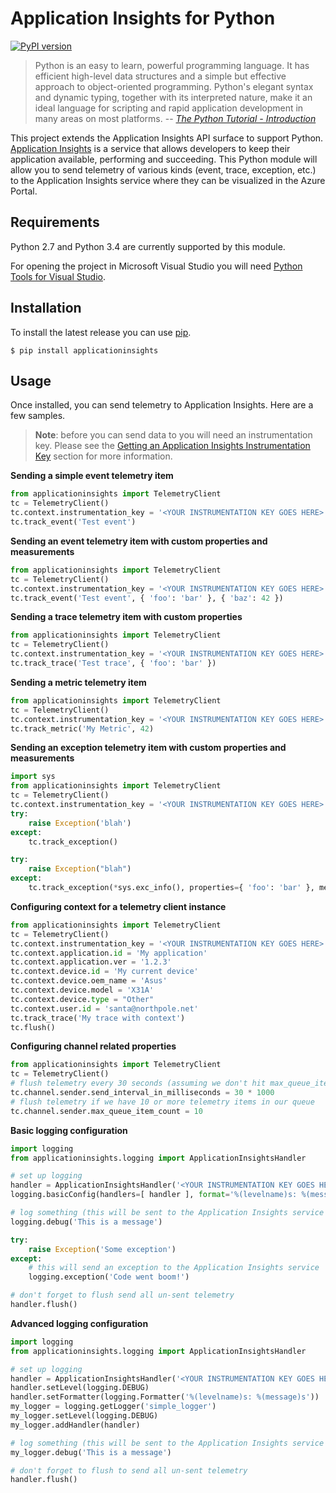 # Application Insights for Python #

[![PyPI version](https://badge.fury.io/py/applicationinsights.svg)](http://badge.fury.io/py/applicationinsights)

>Python is an easy to learn, powerful programming language. It has efficient high-level data structures and a simple but effective approach to object-oriented programming. Python's elegant syntax and dynamic typing, together with its interpreted nature, make it an ideal language for scripting and rapid application development in many areas on most platforms.
> -- <cite>[The Python Tutorial - Introduction](https://docs.python.org/3/tutorial/)</cite>

This project extends the Application Insights API surface to support Python. [Application Insights](http://azure.microsoft.com/en-us/services/application-insights/) is a service that allows developers to keep their application available, performing and succeeding. This Python module will allow you to send telemetry of various kinds (event, trace, exception, etc.) to the Application Insights service where they can be visualized in the Azure Portal. 


## Requirements ##

Python 2.7 and Python 3.4 are currently supported by this module. 

For opening the project in Microsoft Visual Studio you will need [Python Tools for Visual Studio](http://pytools.codeplex.com/).

## Installation ##

To install the latest release you can use [pip](http://www.pip-installer.org/).

```
$ pip install applicationinsights
```

## Usage ##

Once installed, you can send telemetry to Application Insights. Here are a few samples.

>**Note**: before you can send data to you will need an instrumentation key. Please see the [Getting an Application Insights Instrumentation Key](https://github.com/Microsoft/AppInsights-Home/wiki#getting-an-application-insights-instrumentation-key) section for more information.


**Sending a simple event telemetry item**
```python
from applicationinsights import TelemetryClient
tc = TelemetryClient()
tc.context.instrumentation_key = '<YOUR INSTRUMENTATION KEY GOES HERE>'
tc.track_event('Test event')
```

**Sending an event telemetry item with custom properties and measurements**
```python
from applicationinsights import TelemetryClient
tc = TelemetryClient()
tc.context.instrumentation_key = '<YOUR INSTRUMENTATION KEY GOES HERE>'
tc.track_event('Test event', { 'foo': 'bar' }, { 'baz': 42 })
```

**Sending a trace telemetry item with custom properties**
```python
from applicationinsights import TelemetryClient
tc = TelemetryClient()
tc.context.instrumentation_key = '<YOUR INSTRUMENTATION KEY GOES HERE>'
tc.track_trace('Test trace', { 'foo': 'bar' })
```  

**Sending a metric telemetry item**
```python
from applicationinsights import TelemetryClient
tc = TelemetryClient()
tc.context.instrumentation_key = '<YOUR INSTRUMENTATION KEY GOES HERE>'
tc.track_metric('My Metric', 42)
``` 

**Sending an exception telemetry item with custom properties and measurements**
```python
import sys
from applicationinsights import TelemetryClient
tc = TelemetryClient()
tc.context.instrumentation_key = '<YOUR INSTRUMENTATION KEY GOES HERE>'
try:
    raise Exception('blah')
except:
    tc.track_exception()

try:
    raise Exception("blah")
except:
    tc.track_exception(*sys.exc_info(), properties={ 'foo': 'bar' }, measurements={ 'x': 42 })
```  

**Configuring context for a telemetry client instance**
```python
from applicationinsights import TelemetryClient
tc = TelemetryClient()
tc.context.instrumentation_key = '<YOUR INSTRUMENTATION KEY GOES HERE>'
tc.context.application.id = 'My application'
tc.context.application.ver = '1.2.3'
tc.context.device.id = 'My current device'
tc.context.device.oem_name = 'Asus'
tc.context.device.model = 'X31A'
tc.context.device.type = "Other"
tc.context.user.id = 'santa@northpole.net'
tc.track_trace('My trace with context')
tc.flush()
```  

**Configuring channel related properties**
```python
from applicationinsights import TelemetryClient
tc = TelemetryClient()
# flush telemetry every 30 seconds (assuming we don't hit max_queue_item_count first)
tc.channel.sender.send_interval_in_milliseconds = 30 * 1000
# flush telemetry if we have 10 or more telemetry items in our queue
tc.channel.sender.max_queue_item_count = 10
```

**Basic logging configuration**
```python
import logging
from applicationinsights.logging import ApplicationInsightsHandler

# set up logging
handler = ApplicationInsightsHandler('<YOUR INSTRUMENTATION KEY GOES HERE>')
logging.basicConfig(handlers=[ handler ], format='%(levelname)s: %(message)s', level=logging.DEBUG)

# log something (this will be sent to the Application Insights service as a trace)
logging.debug('This is a message')

try:
    raise Exception('Some exception')
except:
    # this will send an exception to the Application Insights service
    logging.exception('Code went boom!')

# don't forget to flush send all un-sent telemetry
handler.flush()
```

**Advanced logging configuration**
```python
import logging
from applicationinsights.logging import ApplicationInsightsHandler

# set up logging
handler = ApplicationInsightsHandler('<YOUR INSTRUMENTATION KEY GOES HERE>')
handler.setLevel(logging.DEBUG)
handler.setFormatter(logging.Formatter('%(levelname)s: %(message)s'))
my_logger = logging.getLogger('simple_logger')
my_logger.setLevel(logging.DEBUG)
my_logger.addHandler(handler)

# log something (this will be sent to the Application Insights service as a trace)
my_logger.debug('This is a message')

# don't forget to flush to send all un-sent telemetry
handler.flush()
```

